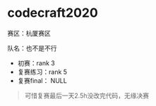 # codecraft2020

赛区：杭厦赛区

队名：也不是不行

* 初赛：rank 3
* 复赛练习：rank 5
* 复赛final： NULL
> 可惜复赛最后一天2.5h没改完代码，无缘决赛
